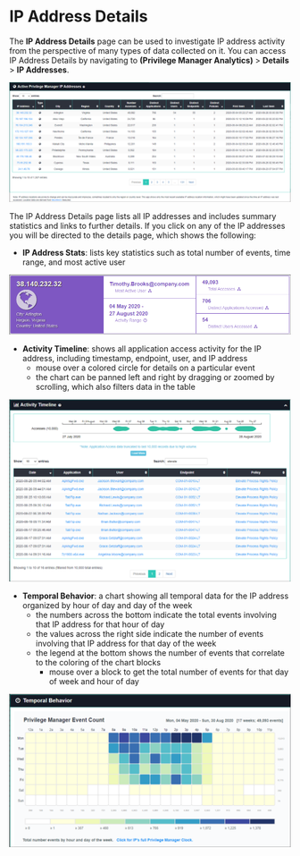 [title]: # (IP Address Details)
[tags]: # (privilege manager)
[priority]: # (4610)

# IP Address Details

The **IP Address Details** page can be used to investigate IP address activity from the perspective of many types of data collected on it.
You can access IP Address Details by navigating to **(Privilege Manager Analytics)** > **Details** > **IP Addresses**.

![IP Address List](images/details-ip-addresses.png "IP Address List")

The IP Address Details page lists all IP addresses and includes summary statistics and links to further details.  If you click on any of the IP addresses you will be directed to the details page, which shows the following:

* **IP Address Stats**: lists key statistics such as total number of events, time range, and most active user

![IP Address Statistics](images/details-ip-addresses-stats.png "IP Address Statistics")

* **Activity Timeline**: shows all application access activity for the IP address, including timestamp, endpoint, user, and IP address
  * mouse over a colored circle for details on a particular event
  * the chart can be panned left and right by dragging or zoomed by scrolling, which also filters data in the table

![IP Address Activity](images/details-ip-addresses-activity.png "IP Address Activity")

* **Temporal Behavior**: a chart showing all temporal data for the IP address organized by hour of day and day of the week
  * the numbers across the bottom indicate the total events involving that IP address for that hour of day
  * the values across the right side indicate the number of events involving that IP address for that day of the week
  * the legend at the bottom shows the number of events that correlate to the coloring of the chart blocks
    * mouse over a block to get the total number of events for that day of week and hour of day

![Temporal Behavior](images/details-ip-addresses-temporal.png "Temporal Behavior")
